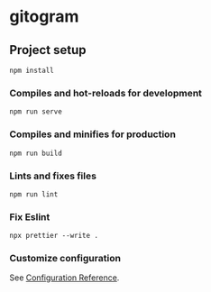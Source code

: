 # gitogram

## Project setup

```
npm install
```

### Compiles and hot-reloads for development

```
npm run serve
```

### Compiles and minifies for production

```
npm run build
```

### Lints and fixes files

```
npm run lint
```

### Fix Eslint

```
npx prettier --write .
```

### Customize configuration

See [Configuration Reference](https://cli.vuejs.org/config/).
